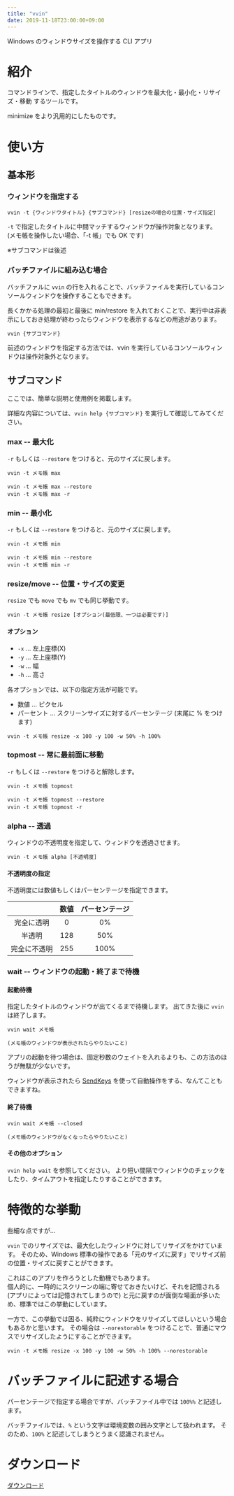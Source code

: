 ```yaml
---
title: "vvin"
date: 2019-11-18T23:00:00+09:00
---
```


Windows のウィンドウサイズを操作する CLI アプリ

<!--more-->

# 紹介

コマンドラインで、指定したタイトルのウィンドウを最大化・最小化・リサイズ・移動 するツールです。

minimize をより汎用的にしたものです。

# 使い方

## 基本形

### ウィンドウを指定する

```
vvin -t {ウィンドウタイトル} {サブコマンド} [resizeの場合の位置・サイズ指定]
```

`-t` で指定したタイトルに中間マッチするウィンドウが操作対象となります。<br />
(メモ帳を操作したい場合、「-t 帳」でも OK です)

※サブコマンドは後述

### バッチファイルに組み込む場合

バッチファルに `vvin` の行を入れることで、バッチファイルを実行しているコンソールウィンドウを操作することもできます。

長くかかる処理の最初と最後に min/restore を入れておくことで、実行中は非表示にしておき処理が終わったらウィンドウを表示するなどの用途があります。

```
vvin {サブコマンド}
```

前述のウィンドウを指定する方法では、vvin を実行しているコンソールウィンドウは操作対象外となります。

## サブコマンド

ここでは、簡単な説明と使用例を掲載します。

詳細な内容については、`vvin help {サブコマンド}` を実行して確認してみてください。

### max -- 最大化

`-r` もしくは `--restore` をつけると、元のサイズに戻します。

```
vvin -t メモ帳 max

vvin -t メモ帳 max --restore
vvin -t メモ帳 max -r
```

### min -- 最小化

`-r` もしくは `--restore` をつけると、元のサイズに戻します。

```
vvin -t メモ帳 min

vvin -t メモ帳 min --restore
vvin -t メモ帳 min -r
```

### resize/move -- 位置・サイズの変更

`resize` でも `move` でも `mv` でも同じ挙動です。

```
vvin -t メモ帳 resize [オプション(最低限、一つは必要です)]
```

#### オプション

* `-x` … 左上座標(X)
* `-y` … 左上座標(Y)
* `-w` … 幅
* `-h` … 高さ

各オプションでは、以下の指定方法が可能です。

* 数値 … ピクセル
* パーセント … スクリーンサイズに対するパーセンテージ (末尾に % をつけます)

```
vvin -t メモ帳 resize -x 100 -y 100 -w 50% -h 100%
```

### topmost -- 常に最前面に移動

`-r` もしくは `--restore` をつけると解除します。

```
vvin -t メモ帳 topmost

vvin -t メモ帳 topmost --restore
vvin -t メモ帳 topmost -r
```

### alpha -- 透過

ウィンドウの不透明度を指定して、ウィンドウを透過させます。

```
vvin -t メモ帳 alpha [不透明度]
```

#### 不透明度の指定

不透明度には数値もしくはパーセンテージを指定できます。

|              | 数値 | パーセンテージ |
|:------------:|:----:|:--------------:|
| 完全に透明   |   0  |        0%      |
| 半透明       |  128 |       50%      |
| 完全に不透明 |  255 |      100%      |

### wait -- ウィンドウの起動・終了まで待機

#### 起動待機

指定したタイトルのウィンドウが出てくるまで待機します。
出てきた後に `vvin` は終了します。

```
vvin wait メモ帳

(メモ帳のウィンドウが表示されたらやりたいこと)
```

アプリの起動を待つ場合は、固定秒数のウェイトを入れるよりも、この方法のほうが無駄が少ないです。

ウィンドウが表示されたら [SendKeys](https://www.vector.co.jp/soft/win95/net/se250664.html) を使って自動操作をする、なんてこともできますね。

#### 終了待機

```
vvin wait メモ帳 --closed

(メモ帳のウィンドウがなくなったらやりたいこと)
```

#### その他のオプション

`vvin help wait` を参照してください。
より短い間隔でウィンドウのチェックをしたり、タイムアウトを指定したりすることができます。

# 特徴的な挙動

些細な点ですが…

`vvin` でのリサイズでは、最大化したウィンドウに対してリサイズをかけています。
そのため、Windows 標準の操作である「元のサイズに戻す」でリサイズ前の位置・サイズに戻すことができます。

これはこのアプリを作ろうとした動機でもあります。<br />
個人的に、一時的にスクリーンの端に寄せておきたいけど、それを記憶される (アプリによっては記憶されてしまうので) と元に戻すのが面倒な場面が多いため、標準ではこの挙動にしています。

一方で、この挙動では困る、純粋にウィンドウをリサイズしてほしいという場合もあるかと思います。
その場合は `--norestorable` をつけることで、普通にマウスでリサイズしたようにすることができます。

```
vvin -t メモ帳 resize -x 100 -y 100 -w 50% -h 100% --norestorable
```

# バッチファイルに記述する場合

パーセンテージで指定する場合ですが、バッチファイル中では `100%%` と記述します。

バッチファイルでは、`%` という文字は環境変数の囲み文字として扱われます。
そのため、`100%` と記述してしまうとうまく認識されません。

# ダウンロード

[ダウンロード](https://github.com/shu-go/vvin/releases)
